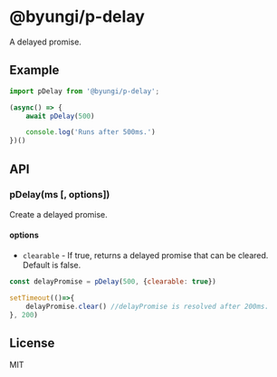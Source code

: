 # @byungi/p-delay
A delayed promise.

## Example
```js
import pDelay from '@byungi/p-delay';

(async() => {
    await pDelay(500)

    console.log('Runs after 500ms.')
})()
```

## API
### pDelay(ms [, options])
Create a delayed promise.

#### options
- `clearable` - If true, returns a delayed promise that can be cleared. Default is false.
```js
const delayPromise = pDelay(500, {clearable: true})

setTimeout(()=>{
    delayPromise.clear() //delayPromise is resolved after 200ms.
}, 200)
```

## License
MIT
